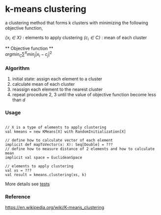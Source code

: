 
# k-means clustering

a clustering method that forms k clusters with minimizing the following objective function,

*$\{x_i \in X\}$* : elements to apply clustering 
*$\{c_i \in C\}$* : mean of each cluster

** Objective function **  
$argmin_C \sum^X min_j |x_i - c_j|^2$

### Algorithm
1. initial state: assign each element to a cluster
2. calculate mean of each cluster
3. reassign each element to the nearest cluster
4. repeat procedure 2, 3 until the value of objective function become less than $d$


### Usage
```

// X is a type of elements to apply clustering
val kmeans = new KMeans[X] with RandomInitialization[X]

// define how to calculate vector of each element
implicit def mapToVector(x: X): Seq[Double] = ???
// define how to measure distance of 2 elements and how to calculate mean
implicit val space = EuclideanSpace

// elements to apply clustering
val xs = ???
val result = kmeans.clustering(xs, k)
```

More details see [tests](./test/scala/com/saint/github/clustering/KMeansSpec.scala)

### Reference
https://en.wikipedia.org/wiki/K-means_clustering